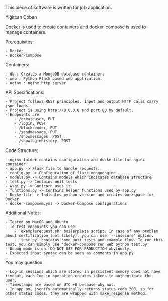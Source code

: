 This piece of software is written for job application.

Yiğitcan Çoban

Docker is used to create containers and docker-compose is used to manage containers.

Prerequisites:

    - Docker
    - Docker-Compose

Containers:

    - db : Creates a MongoDB database container. 
    - web : Python Flask based web application. 
    - nginx : nginx http server

API Specifications: 

    - Project follows REST principles. Input and output HTTP calls carry json loads.
    - Project is using http://0.0.0.0 and port 80 by default.
    - Endpoints are 
        - /createuser, PUT
        - /login, POST
        - /blocksender, PUT
        - /sendmessage, PUT
        - /showmessages, POST
        - /showloginhistory, POST

Code Structure:

    - nginx folder contains configuration and dockerfile for nginx container
    - app.py -> Flask file to handle requests.
    - config.py -> Configuration of flask-mongoengine
    - models.py -> Contains models which indicates database structure
    - test.py -> Contains unit tests
    - wsgi.py -> Gunicorn uses it
    - functions.py -> Contains helper functions used by app.py
    - Dockerfile -> Indicates python version and creates workspace for Docker
    - docker-composem.yml -> Docker-Compose configurations

Additional Notes: 

    - Tested on MacOS and Ubuntu
    - To test endpoints you can use:
        - 'examplerequest.sh' boilerplate script. In case of any problem about certification (not likely), you can use '--insecure' option.
        - 'test.py' contains some unit tests and example flow. To run this test, you can simply use 'docker-compose run web python test.py'
    - Debug mode is on. DO NOT USE FOR PRODUCTION obviously. 
    - Expected input syntax can be seen as comments in app.py

You may question:

    - Log-in sessions which are stored in persistent memory does not have timeout, each log-in operation creates tokens to authenticate the user.
    - Timestamps are based on UTC +0 because why not.
    - In app.py, jsonify automatically returns status code 200, so for other status codes, they are wrapped with make_response method.